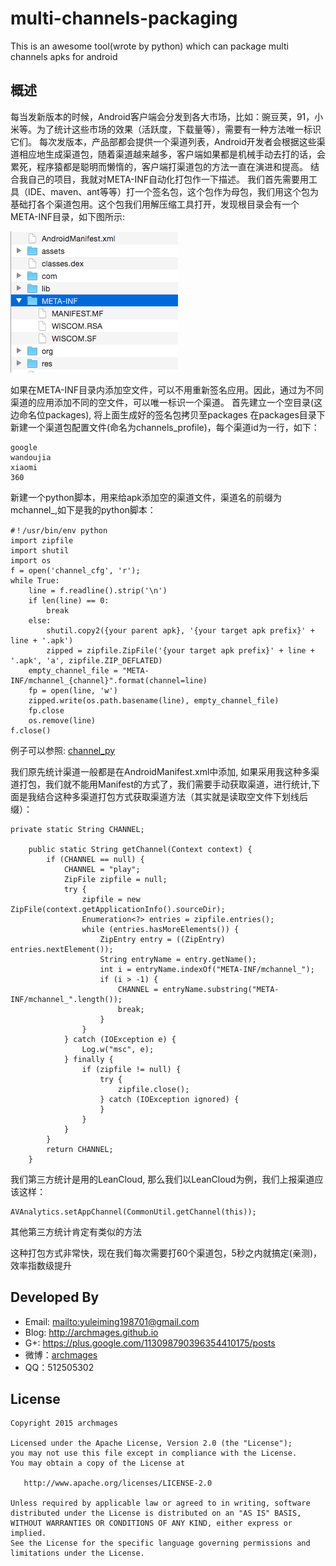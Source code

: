 # multi-channels-packaging
This is an awesome tool(wrote by python) which can package multi channels apks for android


概述
---
每当发新版本的时候，Android客户端会分发到各大市场，比如：豌豆荚，91，小米等。为了统计这些市场的效果（活跃度，下载量等），需要有一种方法唯一标识它们。
每次发版本，产品部都会提供一个渠道列表，Android开发者会根据这些渠道相应地生成渠道包，随着渠道越来越多，客户端如果都是机械手动去打的话，会累死，程序猿都是聪明而懒惰的，客户端打渠道包的方法一直在演进和提高。
结合我自己的项目，我就对META-INF自动化打包作一下描述。
我们首先需要用工具（IDE、maven、ant等等）打一个签名包，这个包作为母包，我们用这个包为基础打各个渠道包用。这个包我们用解压缩工具打开，发现根目录会有一个META-INF目录，如下图所示:

![img](https://github.com/txbb/multi-channels-packaging/blob/master/imgs/img1.png?raw=true)

如果在META-INF目录内添加空文件，可以不用重新签名应用。因此，通过为不同渠道的应用添加不同的空文件，可以唯一标识一个渠道。
首先建立一个空目录(这边命名位packages), 将上面生成好的签名包拷贝至packages
在packages目录下新建一个渠道包配置文件(命名为channels_profile)，每个渠道id为一行，如下：

```
google
wandoujia
xiaomi
360
```

新建一个python脚本，用来给apk添加空的渠道文件，渠道名的前缀为mchannel_,如下是我的python脚本：

```
#！/usr/bin/env python
import zipfile
import shutil
import os
f = open('channel_cfg', 'r');
while True:
    line = f.readline().strip('\n')
    if len(line) == 0:
        break
    else:
        shutil.copy2({your parent apk}, '{your target apk prefix}' + line + '.apk')
        zipped = zipfile.ZipFile('{your target apk prefix}' + line + '.apk', 'a', zipfile.ZIP_DEFLATED)
	empty_channel_file = "META-INF/mchannel_{channel}".format(channel=line)
	fp = open(line, 'w')
	zipped.write(os.path.basename(line), empty_channel_file)
	fp.close
	os.remove(line)
f.close()
```
例子可以参照: [channel_py](https://github.com/txbb/multi-channels-packaging/blob/master/package_channels%2Fchannel_py)

我们原先统计渠道一般都是在AndroidManifest.xml中添加<meta-data>, 如果采用我这种多渠道打包，我们就不能用Manifest的方式了，我们需要手动获取渠道，进行统计,下面是我结合这种多渠道打包方式获取渠道方法（其实就是读取空文件下划线后缀）：

```
private static String CHANNEL;

    public static String getChannel(Context context) {
        if (CHANNEL == null) {
            CHANNEL = "play";
            ZipFile zipfile = null;
            try {
                zipfile = new ZipFile(context.getApplicationInfo().sourceDir);
                Enumeration<?> entries = zipfile.entries();
                while (entries.hasMoreElements()) {
                    ZipEntry entry = ((ZipEntry) entries.nextElement());
                    String entryName = entry.getName();
                    int i = entryName.indexOf("META-INF/mchannel_");
                    if (i > -1) {
                        CHANNEL = entryName.substring("META-INF/mchannel_".length());
                        break;
                    }
                }
            } catch (IOException e) {
                Log.w("msc", e);
            } finally {
                if (zipfile != null) {
                    try {
                        zipfile.close();
                    } catch (IOException ignored) {
                    }
                }
            }
        }
        return CHANNEL;
    }
```
我们第三方统计是用的LeanCloud, 那么我们以LeanCloud为例，我们上报渠道应该这样：

```
AVAnalytics.setAppChannel(CommonUtil.getChannel(this));
```
其他第三方统计肯定有类似的方法

这种打包方式非常快，现在我们每次需要打60个渠道包，5秒之内就搞定(亲测)，效率指数级提升

Developed By
---
 * Email: <mailto:yuleiming198701@gmail.com>
 * Blog: <http://archmages.github.io>
 * G+: <https://plus.google.com/113098790396354410175/posts>
 * 微博：[archmages](http://weibo.com/archmages)
 * QQ：512505302

License
---

    Copyright 2015 archmages

    Licensed under the Apache License, Version 2.0 (the "License");
    you may not use this file except in compliance with the License.
    You may obtain a copy of the License at

       http://www.apache.org/licenses/LICENSE-2.0

    Unless required by applicable law or agreed to in writing, software
    distributed under the License is distributed on an "AS IS" BASIS,
    WITHOUT WARRANTIES OR CONDITIONS OF ANY KIND, either express or implied.
    See the License for the specific language governing permissions and
    limitations under the License.

